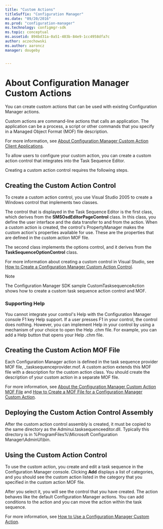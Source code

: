 ```yaml
---
title: "Custom Actions"
titleSuffix: "Configuration Manager"
ms.date: "09/20/2016"
ms.prod: "configuration-manager"
ms.technology: configmgr-sdk
ms.topic: conceptual
ms.assetid: 894bd31a-0a51-403b-84e9-1cc4958dfa7c
author: aczechowski
ms.author: aaroncz
manager: dougeby


---
```

# About Configuration Manager Custom Actions
You can create custom actions that can be used with existing Configuration Manager actions.  

 Custom actions are command-line actions that calls an application. The application can be a process, a script or other commands that you specify in a Managed Object Format (MOF) file description.  

 For more information, see [About Configuration Manager Custom Action Client Applications](../../develop/osd/about-configuration-manager-custom-action-client-applications.md).  

 To allow users to configure your custom action, you can create a custom action control that integrates into the Task Sequence Editor.  

 Creating a custom action control requires the following steps.  

## Creating the Custom Action Control  
 To create a custom action control, you use Visual Studio 2005 to create a Windows control that implements two classes.  

 The control that is displayed in the Task Sequence Editor is the first class, which derives from the **SMSOsdEditorPageControl** class. In this class, you define the user interface and the data transfer to and from the action. When a custom action is created, the control's PropertyManager makes the custom action's properties available for use. These are the properties that are defined in the custom action MOF file.  

 The second class implements the options control, and it derives from the **TaskSequenceOptionControl** class.  

 For more information about creating a custom control in Visual Studio, see [How to Create a Configuration Manager Custom Action Control](../../develop/osd/how-to-create-a-configuration-manager-custom-action-control.md).  

> [!NOTE]
>  The Configuration Manager SDK sample CustomTasksequenceAction shows how to create a custom task sequence action control and MOF.  

### Supporting Help  
 You cannot integrate your control's Help with the Configuration Manager console F1 key Help support. If a user presses F1 in your control, the control does nothing. However, you can implement Help in your control by using a mechanism of your choice to open the Help .chm file. For example, you can add a Help button that opens your Help .chm file.  

## Creating the Custom Action MOF File  
 Each Configuration Manager action is defined in the task sequence provider MOF file, _tasksequenceprovider.mof. A custom action extends this MOF file with a description for the custom action class. You should create the description of your custom action in a separate MOF file.  

 For more information, see [About the Configuration Manager Custom Action MOF File](../../develop/osd/about-configuration-manager-custom-action-mof-files.md) and [How to Create a MOF File for a Configuration Manager Custom Action](../../develop/osd/how-to-create-a-mof-file-for-a-configuration-manager-custom-action.md).  

## Deploying the Custom Action Control Assembly  
 After the custom action control assembly is created, it must be copied to the same directory as the Adminui.tasksequenceeditor.dll. Typically this directory is in %ProgramFiles%\Microsoft Configuration Manager\AdminUI\bin.  

## Using the Custom Action Control  
 To use the custom action, you create and edit a task sequence in the Configuration Manager console. Clicking **Add** displays a list of categories, and you should see the custom action listed in the category that you specified in the custom action MOF file.  

 After you select it, you will see the control that you have created. The action behaves like the default Configuration Manager actions. You can add conditions to the action and you can move the action within the task sequence.  

 For more information, see [How to Use a Configuration Manager Custom Action](../../develop/osd/how-to-use-a-configuration-manager-custom-action-control.md).  
